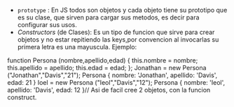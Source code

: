 * `prototype` : En JS todos son objetos y cada objeto tiene su prototipo que es su clase, que sirven para cargar sus metodos, es decir para configurar sus usos.
* _Constructors_ (de Clases): Es un tipo de funcion que sirve para crear objetos y no estar repitiendo las keys,por convencion al invocarlas su primera letra es una mayuscula.
Ejemplo:

function Persona (nombre,apellido,edad) { this.nombre = nombre; this.apellido = apellido; this.edad = edad; }; 
Jonathan = new Persona ("Jonathan","Davis","21");
Persona { nombre: 'Jonathan', apellido: 'Davis', edad: 21 } 
Ioel = new Persona ("Ieol","Davis","12");
Persona { nombre: 'Ieol', apellido: 'Davis', edad: 12 }// Asi de facil cree 2 objetos, con la funcion construct.
